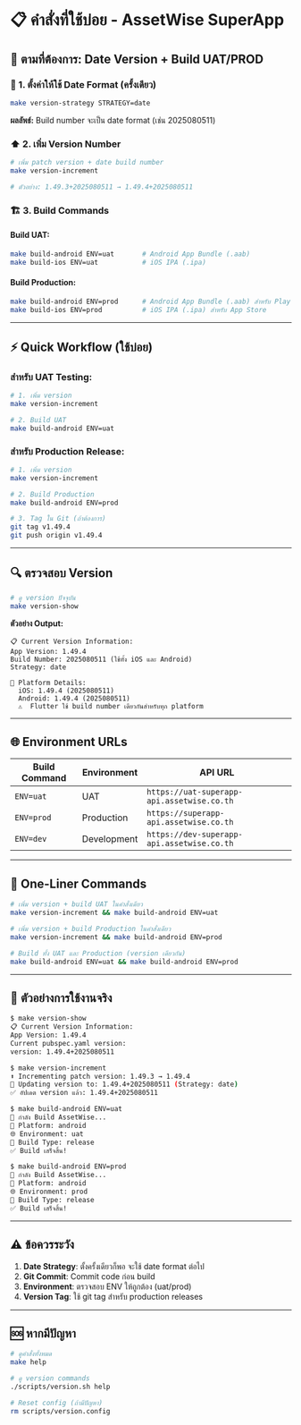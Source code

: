 # 📋 คำสั่งที่ใช้บ่อย - AssetWise SuperApp

## 🎯 ตามที่ต้องการ: Date Version + Build UAT/PROD

### 📅 1. ตั้งค่าให้ใช้ Date Format (ครั้งเดียว)

```bash
make version-strategy STRATEGY=date
```

**ผลลัพธ์:** Build number จะเป็น date format (เช่น 2025080511)

### ⬆️ 2. เพิ่ม Version Number

```bash
# เพิ่ม patch version + date build number
make version-increment

# ตัวอย่าง: 1.49.3+2025080511 → 1.49.4+2025080511
```

### 🏗️ 3. Build Commands

#### Build UAT:

```bash
make build-android ENV=uat       # Android App Bundle (.aab)
make build-ios ENV=uat           # iOS IPA (.ipa)
```

#### Build Production:

```bash
make build-android ENV=prod      # Android App Bundle (.aab) สำหรับ Play Store
make build-ios ENV=prod          # iOS IPA (.ipa) สำหรับ App Store
```

---

## ⚡ Quick Workflow (ใช้บ่อย)

### สำหรับ UAT Testing:

```bash
# 1. เพิ่ม version
make version-increment

# 2. Build UAT
make build-android ENV=uat
```

### สำหรับ Production Release:

```bash
# 1. เพิ่ม version
make version-increment

# 2. Build Production
make build-android ENV=prod

# 3. Tag ใน Git (ถ้าต้องการ)
git tag v1.49.4
git push origin v1.49.4
```

---

## 🔍 ตรวจสอบ Version

```bash
# ดู version ปัจจุบัน
make version-show
```

**ตัวอย่าง Output:**

```
📋 Current Version Information:
App Version: 1.49.4
Build Number: 2025080511 (ใช้ทั้ง iOS และ Android)
Strategy: date

📱 Platform Details:
  iOS: 1.49.4 (2025080511)
  Android: 1.49.4 (2025080511)
  ⚠️  Flutter ใช้ build number เดียวกันสำหรับทุก platform
```

---

## 🌐 Environment URLs

| Build Command | Environment | API URL                                    |
| ------------- | ----------- | ------------------------------------------ |
| `ENV=uat`     | UAT         | `https://uat-superapp-api.assetwise.co.th` |
| `ENV=prod`    | Production  | `https://superapp-api.assetwise.co.th`     |
| `ENV=dev`     | Development | `https://dev-superapp-api.assetwise.co.th` |

---

## 🚀 One-Liner Commands

```bash
# เพิ่ม version + build UAT ในคำสั่งเดียว
make version-increment && make build-android ENV=uat

# เพิ่ม version + build Production ในคำสั่งเดียว
make version-increment && make build-android ENV=prod

# Build ทั้ง UAT และ Production (version เดียวกัน)
make build-android ENV=uat && make build-android ENV=prod
```

---

## 📱 ตัวอย่างการใช้งานจริง

```bash
$ make version-show
📋 Current Version Information:
App Version: 1.49.4
Current pubspec.yaml version:
version: 1.49.4+2025080511

$ make version-increment
⬆️ Incrementing patch version: 1.49.3 → 1.49.4
🔄 Updating version to: 1.49.4+2025080511 (Strategy: date)
✅ อัปเดต version แล้ว: 1.49.4+2025080511

$ make build-android ENV=uat
🚀 กำลัง Build AssetWise...
📱 Platform: android
🌐 Environment: uat
🔧 Build Type: release
✅ Build เสร็จสิ้น!

$ make build-android ENV=prod
🚀 กำลัง Build AssetWise...
📱 Platform: android
🌐 Environment: prod
🔧 Build Type: release
✅ Build เสร็จสิ้น!
```

---

## ⚠️ ข้อควรระวัง

1. **Date Strategy**: ตั้งครั้งเดียวก็พอ จะใช้ date format ต่อไป
2. **Git Commit**: Commit code ก่อน build
3. **Environment**: ตรวจสอบ ENV ให้ถูกต้อง (uat/prod)
4. **Version Tag**: ใช้ git tag สำหรับ production releases

---

## 🆘 หากมีปัญหา

```bash
# ดูคำสั่งทั้งหมด
make help

# ดู version commands
./scripts/version.sh help

# Reset config (ถ้ามีปัญหา)
rm scripts/version.config
```
